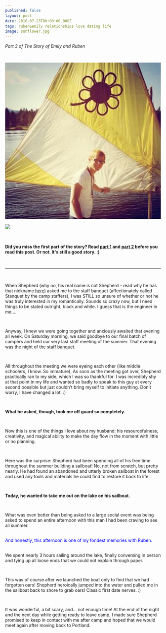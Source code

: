 ```yaml
---
published: false
layout: post
date: 2016-07-23T00:00:00.000Z
tags: ruben&emily relationships love dating life
image: sunflower.jpg
---
```

*Part 3 of The Story of Emily and Ruben*

<br>

![sunflower.jpg](/content/sunflower.jpg)


<a href="//www.pinterest.com/pin/create/button/" data-pin-do="buttonBookmark"  data-pin-color="red"><img src="//assets.pinterest.com/images/pidgets/pinit_fg_en_rect_red_20.png" /></a>
<!-- Please call pinit.js only once per page -->
<script type="text/javascript" async defer src="//assets.pinterest.com/js/pinit.js"></script>



<br>

**Did you miss the first part of the story? Read [part 1](http://emily.rubennic.com/recipes/ruben-emily-1) and [part 2](http://emily.rubennic.com/recipes/letters-from-shepherd) before you read this post. Or not. It's still a good story. :)**

<br>


________________________________________________________________________________________________________________

<br>

When Shepherd (why no, his real name is not Shepherd - read why he has that nickname [here](http://emily.rubennic.com/recipes/ruben-emily-1)) asked me to the staff banquet (affectionately called Stanquet by the camp staffers), I was STILL so unsure of whether or not he was truly interested in my romantically. Sounds so crazy now, but I need things to be stated outright, black and white. I guess that is the engineer in me….

<br>

Anyway, I knew we were going together and anxiously awaited that evening all week. On Saturday morning, we said goodbye to our final batch of campers and held our very last staff meeting of the summer. That evening was the night of the staff banquet.

<br>

All throughout the meeting we were eyeing each other (like middle schoolers, I know. So immature). As soon as the meeting got over, Shepherd practically ran to my side, which I was so thankful for. I was incredibly shy at that point in my life and wanted so badly to speak to this guy at every second possible but just couldn’t bring myself to initiate anything. Don’t worry, I have changed a lot. :)

<br>

**What he asked, though, took me off guard so completely.**

<br>

Now this is one of the things I love about my husband: his resourcefulness, creativity, and magical ability to make the day flow in the moment with little or no planning. 

<br>

Here was the surprise: Shepherd had been spending all of his free time throughout the summer building a sailboat! No, not from scratch, but pretty nearly. He had found an abandoned and utterly broken sailboat in the forest and used any tools and materials he could find to restore it back to life. 

<br>

**Today, he wanted to take me out on the lake on his sailboat.**

<br>

What was even better than being asked to a large social event was being asked to spend an entire afternoon with this man I had been craving to see all summer. 

<br>

<div style="color:blue;">And honestly, this afternoon is one of my fondest memories with Ruben.</div>

<br>

We spent nearly 3 hours sailing around the lake, finally conversing in person and tying up all loose ends that we could not explain through paper.

<br>

This was of course after we launched the boat only to find that we had forgotten oars! Shepherd heroically jumped into the water and pulled me in the sailboat back to shore to grab oars! Classic first date nerves. :)

<br>

It was wonderful, a bit scary, and… not enough time! At the end of the night and the next day while getting ready to leave camp, I made sure Shepherd promised to keep in contact with me after camp and hoped that we would meet again after moving back to Portland.


